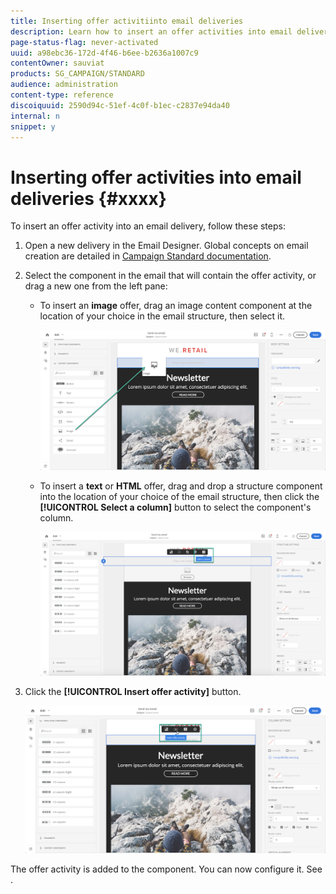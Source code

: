 ```yaml
---
title: Inserting offer activitiinto email deliveries
description: Learn how to insert an offer activities into email deliveries.
page-status-flag: never-activated
uuid: a98ebc36-172d-4f46-b6ee-b2636a1007c9
contentOwner: sauviat
products: SG_CAMPAIGN/STANDARD
audience: administration
content-type: reference
discoiquuid: 2590d94c-51ef-4c0f-b1ec-c2837e94da40
internal: n
snippet: y
---
```


# Inserting offer activities into email deliveries {#xxxx}

To insert an offer activity into an email delivery, follow these steps:

1. Open a new delivery in the Email Designer. Global concepts on email creation are detailed in [Campaign Standard documentation](https://docs.adobe.com/content/help/en/campaign-standard/using/designing-content/designing-content-in-adobe-campaign.html).

1. Select the component in the email that will contain the offer activity, or drag a new one from the left pane:

    * To insert an **image** offer, drag an image content component at the location of your choice in the email structure, then select it.

        ![](assets/offers_insertimage.png)

    * To insert a **text** or **HTML** offer, drag and drop a structure component into the location of your choice of the email structure, then click the **[!UICONTROL Select a column]** button to select the component's column.

        ![](assets/offers_inserttexthtml.png)

1. Click the **[!UICONTROL Insert offer activity]** button.

    ![](assets/offers_inserting_email_1.png)

The offer activity is added to the component. You can now configure it. See [](../../campaign-standard/using/configuring-offer-activities.md).
